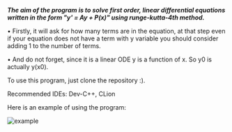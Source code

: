 ***The aim of the program is to solve first order, linear differential equations written in the form "y' = Ay + P(x)" using runge-kutta-4th method.***

• Firstly, it will ask for how many terms are in the equation, at that step even if your equation does not have a term with y variable you should consider adding 1 to the number of terms. 

• And do not forget, since it is a linear ODE y is a function of x. So y0 is actually y(x0).

To use this program, just clone the repository :).

Recommended IDEs: Dev-C++, CLion

Here is an example of using the program:

![example](https://github.com/lukascakici/runge-kutta-4/assets/102418854/54498d46-9879-4fa5-8281-16d9a25733dd)
